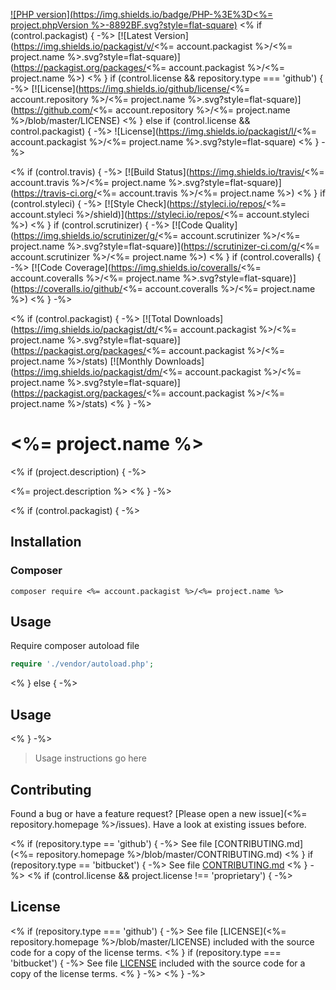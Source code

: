 [![PHP version](https://img.shields.io/badge/PHP-%3E%3D<%= project.phpVersion %>-8892BF.svg?style=flat-square)](http://php.net)
<% if (control.packagist) { -%>
[![Latest Version](https://img.shields.io/packagist/v/<%= account.packagist %>/<%= project.name %>.svg?style=flat-square)](https://packagist.org/packages/<%= account.packagist %>/<%= project.name %>)
<% }
if (control.license && repository.type === 'github') { -%>
[![License](https://img.shields.io/github/license/<%= account.repository %>/<%= project.name %>.svg?style=flat-square)](https://github.com/<%= account.repository %>/<%= project.name %>/blob/master/LICENSE)
<% } else if (control.license && control.packagist) { -%>
![License](https://img.shields.io/packagist/l/<%= account.packagist %>/<%= project.name %>.svg?style=flat-square)
<% } -%>

<% if (control.travis) { -%>
[![Build Status](https://img.shields.io/travis/<%= account.travis %>/<%= project.name %>.svg?style=flat-square)](https://travis-ci.org/<%= account.travis %>/<%= project.name %>)
<% }
if (control.styleci) { -%>
[![Style Check](https://styleci.io/repos/<%= account.styleci %>/shield)](https://styleci.io/repos/<%= account.styleci %>)
<% }
if (control.scrutinizer) { -%>
[![Code Quality](https://img.shields.io/scrutinizer/g/<%= account.scrutinizer %>/<%= project.name %>.svg?style=flat-square)](https://scrutinizer-ci.com/g/<%= account.scrutinizer %>/<%= project.name %>)
<% }
if (control.coveralls) { -%>
[![Code Coverage](https://img.shields.io/coveralls/<%= account.coveralls %>/<%= project.name %>.svg?style=flat-square)](https://coveralls.io/github/<%= account.coveralls %>/<%= project.name %>)
<% } -%>

<% if (control.packagist) { -%>
[![Total Downloads](https://img.shields.io/packagist/dt/<%= account.packagist %>/<%= project.name %>.svg?style=flat-square)](https://packagist.org/packages/<%= account.packagist %>/<%= project.name %>/stats)
[![Monthly Downloads](https://img.shields.io/packagist/dm/<%= account.packagist %>/<%= project.name %>.svg?style=flat-square)](https://packagist.org/packages/<%= account.packagist %>/<%= project.name %>/stats)
<% } -%>

# <%= project.name %>
<% if (project.description) { -%>

<%= project.description %>
<% } -%>

<% if (control.packagist) { -%>
## Installation

### Composer

```
composer require <%= account.packagist %>/<%= project.name %>
```

## Usage

Require composer autoload file

```php
require './vendor/autoload.php';
```
<% } else { -%>
## Usage
<% } -%>

> Usage instructions go here

## Contributing

Found a bug or have a feature request? [Please open a new issue](<%= repository.homepage %>/issues). Have a look at existing issues before.

<% if (repository.type == 'github') { -%>
See file [CONTRIBUTING.md](<%= repository.homepage %>/blob/master/CONTRIBUTING.md)
<% }
if (repository.type == 'bitbucket') { -%>
See file [CONTRIBUTING.md](./CONTRIBUTING.md)
<% } -%>
<% if (control.license && project.license !== 'proprietary') { -%>

## License

<% if (repository.type === 'github') { -%>
See file [LICENSE](<%= repository.homepage %>/blob/master/LICENSE) included with the source code for a copy of the license terms.
<% }
if (repository.type === 'bitbucket') { -%>
See file [LICENSE](./LICENSE) included with the source code for a copy of the license terms.
<% } -%>
<% } -%>
